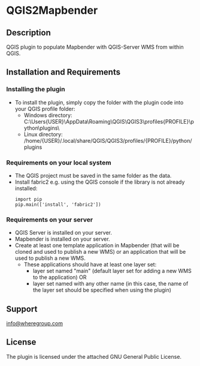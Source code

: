 # QGIS2Mapbender

## Description
QGIS plugin to populate Mapbender with QGIS-Server WMS from within QGIS.

## Installation and Requirements
### Installing the plugin
- To install the plugin, simply copy the folder with the plugin code into your QGIS profile folder:
  - Windows directory: C:\Users{USER}\AppData\Roaming\QGIS\QGIS3\profiles\{PROFILE}\python\plugins\
  - Linux directory: /home/{USER}/.local/share/QGIS/QGIS3/profiles/{PROFILE}/python/plugins

### Requirements on your local system
- The QGIS project must be saved in the same folder as the data.
- Install fabric2 e.g. using the QGIS console if the library is not already installed:
  ```
  import pip
  pip.main(['install', 'fabric2'])
  ```
### Requirements on your server
- QGIS Server is installed on your server.
- Mapbender is installed on your server.
- Create at least one template application in Mapbender (that will be cloned and used to publish a new WMS) or an application that will be used to publish a new WMS.
    - These applications should have at least one layer set: 
      - layer set named "main" (default layer set for adding a new WMS to the application) OR 
      - layer set named with any other name (in this case, the name of the layer set should be specified when using the plugin)

## Support
info@wheregroup.com

## License
The plugin is licensed under the attached GNU General Public License.
